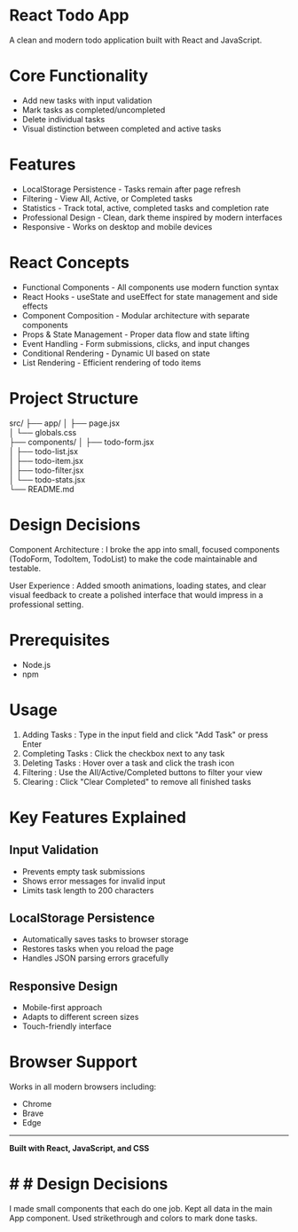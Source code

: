 # React Todo App 
A clean and modern todo application built with React and JavaScript.

# Core Functionality
-  Add new tasks with input validation
-  Mark tasks as completed/uncompleted
-  Delete individual tasks
-  Visual distinction between completed and active tasks

# Features
- LocalStorage Persistence - Tasks remain after page refresh
- Filtering - View All, Active, or Completed tasks
- Statistics - Track total, active, completed tasks and completion rate
- Professional Design - Clean, dark theme inspired by modern interfaces
- Responsive - Works on desktop and mobile devices

# React Concepts
- Functional Components - All components use modern function syntax
- React Hooks - useState and useEffect for state management and side effects
- Component Composition - Modular architecture with separate components
- Props & State Management - Proper data flow and state lifting
- Event Handling - Form submissions, clicks, and input changes
- Conditional Rendering - Dynamic UI based on state
- List Rendering - Efficient rendering of todo items

# Project Structure
src/
├── app/
│   ├── page.jsx         
│   └── globals.css      
├── components/
│   ├── todo-form.jsx    
│   ├── todo-list.jsx    
│   ├── todo-item.jsx    
│   ├── todo-filter.jsx  
│   └── todo-stats.jsx   
└── README.md

# Design Decisions

Component Architecture : I broke the app into small, focused components (TodoForm, TodoItem, TodoList) to make the code maintainable and testable.

User Experience : Added smooth animations, loading states, and clear visual feedback to create a polished interface that would impress in a professional setting.

# Prerequisites
- Node.js 
- npm 

# Usage

1. Adding Tasks : Type in the input field and click "Add Task" or press Enter
2. Completing Tasks : Click the checkbox next to any task
3. Deleting Tasks : Hover over a task and click the trash icon
4. Filtering : Use the All/Active/Completed buttons to filter your view
5. Clearing : Click "Clear Completed" to remove all finished tasks

# Key Features Explained

## Input Validation
- Prevents empty task submissions
- Shows error messages for invalid input
- Limits task length to 200 characters

## LocalStorage Persistence
- Automatically saves tasks to browser storage
- Restores tasks when you reload the page
- Handles JSON parsing errors gracefully

## Responsive Design
- Mobile-first approach
- Adapts to different screen sizes
- Touch-friendly interface

# Browser Support

Works in all modern browsers including:
- Chrome 
- Brave 
- Edge
---
**Built with React, JavaScript, and CSS**

# # # Design Decisions
I made small components that each do one job. Kept all data in the main App component. Used strikethrough and colors to mark done tasks.